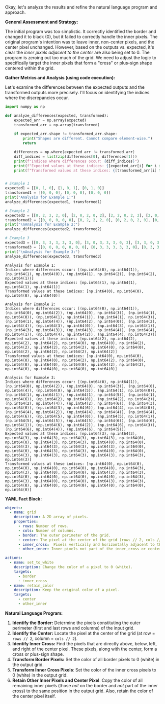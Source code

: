 Okay, let's analyze the results and refine the natural language program and approach.

**General Assessment and Strategy:**

The initial program was too simplistic. It correctly identified the border and changed it to black (0), but it failed to correctly handle the inner pixels. The original program's intention was to leave inner, non-center pixels, and the center pixel unchanged. However, based on the outputs vs. expected, it's clear the *inner pixels adjacent to the center* are also being set to 0. The program is zeroing out too much of the grid. We need to adjust the logic to specifically target the inner pixels that form a "cross" or plus-sign shape centered within the grid.

**Gather Metrics and Analysis (using code execution):**

Let's examine the differences between the expected outputs and the transformed outputs more precisely. I'll focus on identifying the indices where the discrepancies occur.


``` python
import numpy as np

def analyze_differences(expected, transformed):
    expected_arr = np.array(expected)
    transformed_arr = np.array(transformed)
    
    if expected_arr.shape != transformed_arr.shape:
        print("Shapes are different. Cannot compare element-wise.")
        return

    differences = np.where(expected_arr != transformed_arr)
    diff_indices = list(zip(differences[0], differences[1]))
    print(f"Indices where differences occur: {diff_indices}")
    print(f"Expected values at these indices: {[expected_arr[i] for i in diff_indices]}")
    print(f"Transformed values at these indices: {[transformed_arr[i] for i in diff_indices]}")


# Example 1
expected1 = [[0, 1, 0], [1, 0, 1], [0, 1, 0]]
transformed1 = [[0, 0, 0], [0, 0, 0], [0, 0, 0]]
print("Analysis for Example 1:")
analyze_differences(expected1, transformed1)

# Example 2
expected2 = [[0, 2, 2, 2, 0], [2, 0, 2, 0, 2], [2, 2, 0, 2, 2], [2, 0, 2, 0, 2], [0, 2, 2, 2, 0]]
transformed2 = [[0, 0, 0, 0, 0], [0, 2, 2, 2, 0], [0, 2, 0, 2, 0], [0, 2, 2, 2, 0], [0, 0, 0, 0, 0]]
print("\nAnalysis for Example 2:")
analyze_differences(expected2, transformed2)

# Example 3
expected3 = [[0, 3, 3, 3, 3, 3, 0], [3, 0, 3, 3, 3, 0, 3], [3, 3, 0, 3, 0, 3, 3], [3, 3, 3, 0, 3, 3, 3], [3, 3, 0, 3, 0, 3, 3], [3, 0, 3, 3, 3, 0, 3], [0, 3, 3, 3, 3, 3, 0]]
transformed3 = [[0, 0, 0, 0, 0, 0, 0], [0, 3, 3, 3, 3, 3, 0], [0, 3, 3, 3, 3, 3, 0], [0, 3, 3, 0, 3, 3, 0], [0, 3, 3, 3, 3, 3, 0], [0, 3, 3, 3, 3, 3, 0], [0, 0, 0, 0, 0, 0, 0]]
print("\nAnalysis for Example 3:")
analyze_differences(expected3, transformed3)


```
```
Analysis for Example 1:
Indices where differences occur: [(np.int64(0), np.int64(1)), (np.int64(1), np.int64(0)), (np.int64(1), np.int64(2)), (np.int64(2), np.int64(1))]
Expected values at these indices: [np.int64(1), np.int64(1), np.int64(1), np.int64(1)]
Transformed values at these indices: [np.int64(0), np.int64(0), np.int64(0), np.int64(0)]

Analysis for Example 2:
Indices where differences occur: [(np.int64(0), np.int64(1)), (np.int64(0), np.int64(2)), (np.int64(0), np.int64(3)), (np.int64(1), np.int64(0)), (np.int64(1), np.int64(1)), (np.int64(1), np.int64(3)), (np.int64(1), np.int64(4)), (np.int64(2), np.int64(0)), (np.int64(2), np.int64(4)), (np.int64(3), np.int64(0)), (np.int64(3), np.int64(1)), (np.int64(3), np.int64(3)), (np.int64(3), np.int64(4)), (np.int64(4), np.int64(1)), (np.int64(4), np.int64(2)), (np.int64(4), np.int64(3))]
Expected values at these indices: [np.int64(2), np.int64(2), np.int64(2), np.int64(2), np.int64(0), np.int64(0), np.int64(2), np.int64(2), np.int64(2), np.int64(2), np.int64(0), np.int64(0), np.int64(2), np.int64(2), np.int64(2), np.int64(2)]
Transformed values at these indices: [np.int64(0), np.int64(0), np.int64(0), np.int64(0), np.int64(2), np.int64(2), np.int64(0), np.int64(0), np.int64(0), np.int64(0), np.int64(2), np.int64(2), np.int64(0), np.int64(0), np.int64(0), np.int64(0)]

Analysis for Example 3:
Indices where differences occur: [(np.int64(0), np.int64(1)), (np.int64(0), np.int64(2)), (np.int64(0), np.int64(3)), (np.int64(0), np.int64(4)), (np.int64(0), np.int64(5)), (np.int64(1), np.int64(0)), (np.int64(1), np.int64(1)), (np.int64(1), np.int64(5)), (np.int64(1), np.int64(6)), (np.int64(2), np.int64(0)), (np.int64(2), np.int64(2)), (np.int64(2), np.int64(4)), (np.int64(2), np.int64(6)), (np.int64(3), np.int64(0)), (np.int64(3), np.int64(6)), (np.int64(4), np.int64(0)), (np.int64(4), np.int64(2)), (np.int64(4), np.int64(4)), (np.int64(4), np.int64(6)), (np.int64(5), np.int64(0)), (np.int64(5), np.int64(1)), (np.int64(5), np.int64(5)), (np.int64(5), np.int64(6)), (np.int64(6), np.int64(1)), (np.int64(6), np.int64(2)), (np.int64(6), np.int64(3)), (np.int64(6), np.int64(4)), (np.int64(6), np.int64(5))]
Expected values at these indices: [np.int64(3), np.int64(3), np.int64(3), np.int64(3), np.int64(3), np.int64(3), np.int64(0), np.int64(0), np.int64(3), np.int64(3), np.int64(0), np.int64(0), np.int64(3), np.int64(3), np.int64(3), np.int64(3), np.int64(0), np.int64(0), np.int64(3), np.int64(3), np.int64(0), np.int64(0), np.int64(3), np.int64(3), np.int64(3), np.int64(3), np.int64(3), np.int64(3)]
Transformed values at these indices: [np.int64(0), np.int64(0), np.int64(0), np.int64(0), np.int64(0), np.int64(0), np.int64(3), np.int64(3), np.int64(0), np.int64(0), np.int64(3), np.int64(3), np.int64(0), np.int64(0), np.int64(0), np.int64(0), np.int64(3), np.int64(3), np.int64(0), np.int64(0), np.int64(3), np.int64(3), np.int64(0), np.int64(0), np.int64(0), np.int64(0), np.int64(0), np.int64(0)]

```
**YAML Fact Block:**


```yaml
objects:
  - name: grid
    description: A 2D array of pixels.
    properties:
      - rows: Number of rows.
      - cols: Number of columns.
      - border: The outer perimeter of the grid.
      - center: The pixel at the center of the grid (rows // 2, cols // 2).
      - inner_cross:  Pixels vertically and horizontally adjacent to the center, forming a cross shape.
      - other_inner: Inner pixels not part of the inner_cross or center.

actions:
  - name: set_to_white
    description: Change the color of a pixel to 0 (white).
    targets:
      - border
      - inner_cross
  - name: retain_color
    description: Keep the original color of a pixel.
    targets:
      - center
      - other_inner
```


**Natural Language Program:**

1.  **Identify the Border:** Determine the pixels constituting the outer perimeter (first and last rows and columns) of the input grid.
2.  **Identify the Center:** Locate the pixel at the center of the grid (at row = `rows // 2`, column = `cols // 2`).
3.  **Identify Inner Cross:** Find the pixels that are directly above, below, left, and right of the center pixel. These pixels, along with the center, form a cross or plus-sign shape.
4.  **Transform Border Pixels:** Set the color of all border pixels to 0 (white) in the output grid.
5.  **Transform Inner Cross Pixels**: Set the color of the inner cross pixels to 0 (white) in the output grid.
6.  **Retain Other Inner Pixels and Center Pixel**: Copy the color of all remaining inner pixels (those *not* on the border and *not* part of the inner cross) to the same position in the output grid. Also, retain the color of the center pixel itself.

